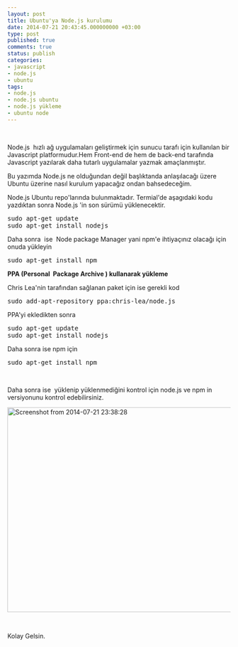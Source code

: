 ```yaml
---
layout: post
title: Ubuntu'ya Node.js kurulumu
date: 2014-07-21 20:43:45.000000000 +03:00
type: post
published: true
comments: true
status: publish
categories:
- javascript
- node.js
- ubuntu
tags:
- node.js
- node.js ubuntu
- node.js yükleme
- ubuntu node
---
```

<p>&nbsp;</p>
<p>Node.js  hızlı ağ uygulamaları geliştirmek için sunucu tarafı için kullanılan bir Javascript platformudur.Hem Front-end de hem de back-end tarafında Javascript yazılarak daha tutarlı uygulamalar yazmak amaçlanmıştır.</p>
<p>Bu yazımda Node.js ne olduğundan değil başlıktanda anlaşılacağı üzere Ubuntu üzerine nasıl kurulum yapacağız ondan bahsedeceğim.</p>
<p>Node.js Ubuntu repo'larında bulunmaktadır. Termial'de aşagıdaki kodu yazdıktan sonra Node.js 'in son sürümü yüklenecektir.</p>
<pre class="lang:default decode:true">sudo apt-get update
sudo apt-get install nodejs</pre>
<p>Daha sonra  ise  Node package Manager yani npm'e ihtiyaçınız olacağı için onuda yükleyin</p>
<pre class="lang:default decode:true">sudo apt-get install npm</pre>
<p><strong>PPA (Personal  Package Archive ) kullanarak yükleme</strong></p>
<p>Chris Lea'nin tarafından sağlanan paket için ise gerekli kod</p>
<pre class="lang:default decode:true ">sudo add-apt-repository ppa:chris-lea/node.js</pre>
<p>PPA'yi ekledikten sonra</p>
<pre class="lang:default decode:true ">sudo apt-get update
sudo apt-get install nodejs
</pre>
<p>Daha sonra ise npm için</p>
<pre class="lang:default decode:true ">sudo apt-get install npm</pre>
<p>&nbsp;</p>
<p>Daha sonra ise  yüklenip yüklenmediğini kontrol için node.js ve npm in versiyonunu kontrol edebilirsiniz.</p>
<p><a href="http://www.nazirdogan.com/wp-content/uploads/2014/07/Screenshot-from-2014-07-21-233828.png"><img class="alignnone wp-image-475 size-full" src="{{ site.baseurl }}/assets/Screenshot-from-2014-07-21-233828.png" alt="Screenshot from 2014-07-21 23:38:28" width="725" height="461" /></a></p>
<p>&nbsp;</p>
<p>Kolay Gelsin.</p>
<p>&nbsp;</p>
<p>&nbsp;</p>
